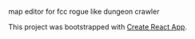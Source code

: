 map editor for fcc rogue like dungeon crawler

This project was bootstrapped with [Create React App](https://github.com/facebookincubator/create-react-app).
